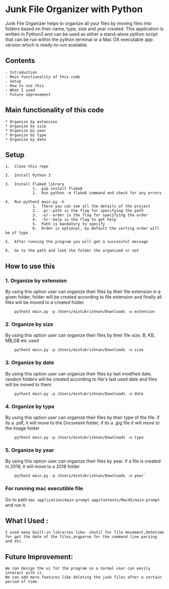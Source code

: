 # Junk File Organizer with Python


Junk File Organizer helps to organize all your files by moving files into folders based on their name, type, size and year created. This application is written in Python3 and can be used as either a stand-alone python script that can be run within the python terminal or a Mac OX executable app version which is ready-to-run available.


## Contents
    - Introduction
    - Main functionality of this code
    - Setup
    - How to use this
    - What I used
    - Future improvement


## Main functionality of this code

    * Organize by extension
    * Organize by size
    * Organize by year
    * Organize by type
    * Organize by date


## Setup

    1.	Clone this repo

    2.	Install Python 3

    3.	Install Flake8 library
                1.	pip install flake8
                2.	Run python -m flake8 command and check for any errors

    4.	Run python3 main.py -h
                1.	There you can see all the details of the project
                2.	-p/--path is the flag for specifying the path
                3.	-o/--order is the flag for specifying the order
                4.	-h/--help is the flag to get help
                5.	Path is mandatory to specify
                6.	Order is optional, by default the sorting order will be of type

    5.	After running the program you will get a successful message 

    6.	Go to the path and look the folder the organized or not



## How to use this


### 1. Organize by extension

By using this option user can organize their files by their file extension in a given folder, folder will be created according to file extension and finally all files will be moved to a created folder.

        python3 main.py -p /Users/mintukrishnan/Downloads -o extension


### 2. Organize by size

By using this option user can organize their files by their file size, B, KB, MB,GB etc used

        python3 main.py -p /Users/mintukrishnan/Downloads -o size


### 3. Organize by date

By using this option user can organize their files by last modified date. random folders will be created according to file's last used date and files will be moved to them.

        python3 main.py -p /Users/mintukrishnan/Downloads -o date

### 4. Organize by type

By using this option user can organize their files by their type of the file. if its a .pdf, it will move to the Document folder, if its a .jpg file it will move to the Image folder

        python3 main.py -p /Users/mintukrishnan/Downloads -o type


### 5. Organize by year

By using this option user can organize their files by year. if a file is created in 2018, it will move to a 2018 folder

        python3 main.py -p /Users/mintukrishnan/Downloads -o year`


### For running mac executible file

Go to path `mac application/main-prompt.app/Contents/MacOS/main-prompt` and run it. 


## What I Used :
    
    I used many built-in libraries like- shutil for file movement,datetime for get the date of the files,argparse for the command line parsing and etc.


## Future Improvement:
    
    We can design the ui for the program so a normal user can easily interact with it.
    We can add more features like deleting the junk files after a certain period of time.

